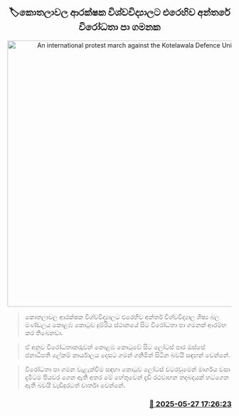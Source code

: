 <p align='center'><b><h2 align='center' title='An international protest march against the Kotelawala Defence University'>🏷කොතලාවල ආරක්ෂක විශ්වවිද්‍යාලට එරෙහිව අන්ත​රේ විරෝධතා පා ගමනක</h2></b></p>
<p align='center'><img src='https://helakuru.sgp1.cdn.digitaloceanspaces.com/esana/images/lib/protest[1].jpg' width='600' alt='An international protest march against the Kotelawala Defence University'></p>

> ‍කොතලාවල ආරක්ෂක විශ්වවිද්‍යාලට එරෙහිව අන්තර් විශ්වවිද්‍යාල ශිෂ්‍ය බල මණ්ඩලය කොළඹ කොටුව දුම්රිය ස්ථානයේ සිට විරෝධතා පා ගමනක් ආරම්භ කර තිබෙනවා.

> ඒ අනුව විරෝධතාකරුවන් කොළඹ කොටුවේ සිට ලෝටස් පා​ර ඔස්සේ ජනාධිපති ලේකම් කාර්යාලය දෙසට ගමන් ගනිමින් සිටින බවයි සඳහන් වෙන්නේ.

> විරෝධතා පා ගමන වැළැක්වීම සඳහා කොටුව ලෝටස් වටරවුමෙන් මාර්ගය වසා දැමීටම පියවර ගෙන ඇති අතර මේ හේතුවෙන් දැඩි රථවාහන තදබදයක් හටගෙන ඇති බවයි වැඩිදුරටත් වාර්තා වෙන්නේ.



<h3 align='right'><a href='https://www.helakuru.lk/esana/p/110479/'>📅 2025-05-27 17:26:23</a></h3>
